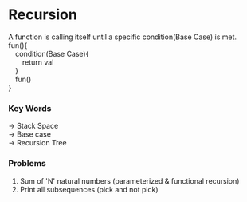 # Recursion
A function is calling itself until a specific condition(Base Case) is met.  
fun(){  
&emsp;condition(Base Case){  
&emsp;&emsp;return val  
&emsp;}   
&emsp;fun()   
}  
### Key Words
-> Stack Space  
-> Base case  
-> Recursion Tree  


### Problems
1) Sum of 'N' natural numbers (parameterized & functional recursion)  
2) Print all subsequences (pick and not pick)  




